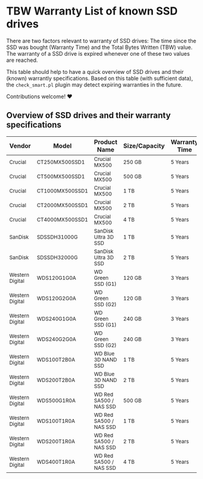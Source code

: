 # TBW Warranty List of known SSD drives
There are two factors relevant to warranty of SSD drives: The time since the SSD was bought (Warranty Time) and the Total Bytes Written (TBW) value. The warranty of a SSD drive is expired whenever one of these two values are reached. 

This table should help to have a quick overview of SSD drives and their (known) warrantly specifications. Based on this table (with sufficient data), the `check_smart.pl` plugin may detect expiring warranties in the future.

Contributions welcome! ❤️

## Overview of SSD drives and their warranty specifications
 
| Vendor | Model | Product Name | Size/Capacity | Warranty Time | Endurance TBW | Links/References |
|--------|-------|--------------|---------------|---------------|---------------|------------------|
| <sub>Crucial</sb> | <sub>CT250MX500SSD1</sub> | <sub>Crucial MX500</sub> | <sub>250 GB</sub> | <sub>5 Years</sub> | <sub>100 TB</sub> | <sub>[Spec Sheet](https://content.crucial.com/content/dam/crucial/ssd-products/mx500/flyer/crucial-mx500-ssd-productflyer-en.pdf)</sub> |
| <sub>Crucial</sb> | <sub>CT500MX500SSD1</sub> | <sub>Crucial MX500</sub> | <sub>500 GB</sub> | <sub>5 Years</sub> | <sub>180 TB</sub> | <sub>[Spec Sheet](https://content.crucial.com/content/dam/crucial/ssd-products/mx500/flyer/crucial-mx500-ssd-productflyer-en.pdf)</sub> |
| <sub>Crucial</sb> | <sub>CT1000MX500SSD1</sub> | <sub>Crucial MX500</sub> | <sub>1 TB</sub> | <sub>5 Years</sub> | <sub>360 TB</sub> | <sub>[Spec Sheet](https://content.crucial.com/content/dam/crucial/ssd-products/mx500/flyer/crucial-mx500-ssd-productflyer-en.pdf)</sub> |
| <sub>Crucial</sb> | <sub>CT2000MX500SSD1</sub> | <sub>Crucial MX500</sub> | <sub>2 TB</sub> | <sub>5 Years</sub> | <sub>700 TB</sub> | <sub>[Spec Sheet](https://content.crucial.com/content/dam/crucial/ssd-products/mx500/flyer/crucial-mx500-ssd-productflyer-en.pdf)</sub> |
| <sub>Crucial</sb> | <sub>CT4000MX500SSD1</sub> | <sub>Crucial MX500</sub> | <sub>4 TB</sub> | <sub>5 Years</sub> | <sub>1000 TB</sub> | <sub>[Spec Sheet](https://content.crucial.com/content/dam/crucial/ssd-products/mx500/flyer/crucial-mx500-ssd-productflyer-en.pdf)</sub> |
| <sub>SanDisk</sb> | <sub>SDSSDH31000G</sub> | <sub>SanDisk Ultra 3D SSD</sub> | <sub>1 TB</sub> | <sub>5 Years</sub> | <sub>400 TB</sub> | <sub>[Spec Sheet](https://documents.westerndigital.com/content/dam/doc-library/en_us/assets/public/sandisk/product/internal-drives/ultra-3d-sata-iii-ssd/datasheet-ultra-3d-sata-iii-ssd.pdf)</sub> |
| <sub>SanDisk</sb> | <sub>SDSSDH32000G</sub> | <sub>SanDisk Ultra 3D SSD</sub> | <sub>2 TB</sub> | <sub>5 Years</sub> | <sub>500 TB</sub> | <sub>[Spec Sheet](https://documents.westerndigital.com/content/dam/doc-library/en_us/assets/public/sandisk/product/internal-drives/ultra-3d-sata-iii-ssd/datasheet-ultra-3d-sata-iii-ssd.pdf)</sub> |
| <sub>Western Digital</sb> | <sub>WDS120G1G0A</sub> | <sub>WD Green SSD (G1)</sub> | <sub>120 GB</sub> | <sub>3 Years</sub> | <sub>40 TB</sub> | <sub>[Spec Sheet](https://www.hye.co.il/Uploads/Products/Files/55/232828e4.pdf)</sub> |
| <sub>Western Digital</sb> | <sub>WDS120G2G0A</sub> | <sub>WD Green SSD (G2)</sub> | <sub>120 GB</sub> | <sub>3 Years</sub> | <sub>40 TB</sub> | <sub>[Devicelist](https://devicelist.best/en/wd-green-wds120g2g0a/)</sub> |
| <sub>Western Digital</sb> | <sub>WDS240G1G0A</sub> | <sub>WD Green SSD (G1)</sub> | <sub>240 GB</sub> | <sub>3 Years</sub> | <sub>80 TB</sub> | <sub>[Spec Sheet](https://www.hye.co.il/Uploads/Products/Files/55/232828e4.pdf)</sub> |
| <sub>Western Digital</sb> | <sub>WDS240G2G0A</sub> | <sub>WD Green SSD (G2)</sub> | <sub>240 GB</sub> | <sub>3 Years</sub> | <sub>80 TB</sub> | <sub>[Devicelist](https://devicelist.best/en/wd-green-wds120g2g0a/)</sub> |
| <sub>Western Digital</sb> | <sub>WDS100T2B0A</sub> | <sub>WD Blue 3D NAND SSD</sub> | <sub>1 TB</sub> | <sub>5 Years</sub> | <sub>400 TB</sub> | <sub>[Spec Sheet](https://products.wdc.com/library/SpecSheet/ENG/product-brief-wd-blue-3d-nand-sata-ssd.pdf)</sub> |
| <sub>Western Digital</sb> | <sub>WDS200T2B0A</sub> | <sub>WD Blue 3D NAND SSD</sub> | <sub>2 TB</sub> | <sub>5 Years</sub> | <sub>500 TB</sub> | <sub>[Spec Sheet](https://products.wdc.com/library/SpecSheet/ENG/product-brief-wd-blue-3d-nand-sata-ssd.pdf)</sub> |
| <sub>Western Digital</sb> | <sub>WDS500G1R0A</sub> | <sub>WD Red SA500 / NAS SSD</sub> | <sub>500 GB</sub> | <sub>5 Years</sub> | <sub>350 TB</sub> | <sub>[Spec Sheet](https://products.wdc.com/library/SpecSheet/ENG/02-01-WW-04-00048.pdf)</sub> |
| <sub>Western Digital</sb> | <sub>WDS100T1R0A</sub> | <sub>WD Red SA500 / NAS SSD</sub> | <sub>1 TB</sub> | <sub>5 Years</sub> | <sub>600 TB</sub> | <sub>[Spec Sheet](https://products.wdc.com/library/SpecSheet/ENG/02-01-WW-04-00048.pdf)</sub> |
| <sub>Western Digital</sb> | <sub>WDS200T1R0A</sub> | <sub>WD Red SA500 / NAS SSD</sub> | <sub>2 TB</sub> | <sub>5 Years</sub> | <sub>1300 TB</sub> | <sub>[Spec Sheet](https://products.wdc.com/library/SpecSheet/ENG/02-01-WW-04-00048.pdf)</sub> |
| <sub>Western Digital</sb> | <sub>WDS400T1R0A</sub> | <sub>WD Red SA500 / NAS SSD</sub> | <sub>4 TB</sub> | <sub>5 Years</sub> | <sub>2500 TB</sub> | <sub>[Spec Sheet](https://products.wdc.com/library/SpecSheet/ENG/02-01-WW-04-00048.pdf)</sub> |
